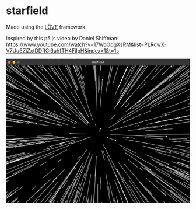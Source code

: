 # starfield

Made using the [LÖVE](https://love2d.org/) framework.

Inspired by this p5.js video by Daniel Shiffman: https://www.youtube.com/watch?v=17WoOqgXsRM&list=PLRqwX-V7Uu6ZiZxtDDRCi6uhfTH4FilpH&index=1&t=1s

![print of main screen of the game](./screenshot.png)
